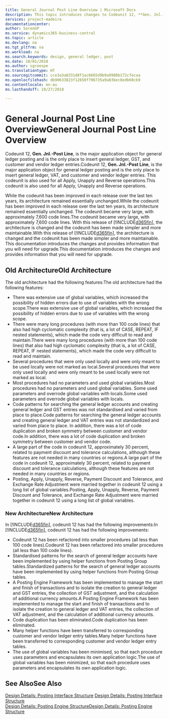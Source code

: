 ```yaml
---
title: General Journal Post Line Overview | Microsoft Docs
description: This topic introduces changes to Codeunit 12, **Gen. Jnl.-Post Line**, which is the major application object for general ledger posting and is the only place to insert general ledger, GST, and customer and vendor ledger entries.
services: project-madeira
documentationcenter: 
author: SorenGP
ms.service: dynamics365-business-central
ms.topic: article
ms.devlang: na
ms.tgt_pltfrm: na
ms.workload: na
ms.search.keywords: design, general ledger, post
ms.date: 10/01/2018
ms.author: sgroespe
ms.translationtype: HT
ms.sourcegitcommit: cce3a3a8331d8f1ac6665d9b9a9908b172cfecaa
ms.openlocfilehash: db90633823f12650f796735a9a83bec8edb60cb9
ms.contentlocale: en-au
ms.lasthandoff: 10/27/2018

---
```

# <a name="general-journal-post-line-overview"></a><span data-ttu-id="52e58-103">General Journal Post Line Overview</span><span class="sxs-lookup"><span data-stu-id="52e58-103">General Journal Post Line Overview</span></span>
<span data-ttu-id="52e58-104">Codeunit 12, **Gen. Jnl.-Post Line**, is the major application object for general ledger posting and is the only place to insert general ledger, GST, and customer and vendor ledger entries.</span><span class="sxs-lookup"><span data-stu-id="52e58-104">Codeunit 12, **Gen. Jnl.-Post Line**, is the major application object for general ledger posting and is the only place to insert general ledger, VAT, and customer and vendor ledger entries.</span></span> <span data-ttu-id="52e58-105">This codeunit is also used for all Apply, Unapply and Reverse operations.</span><span class="sxs-lookup"><span data-stu-id="52e58-105">This codeunit is also used for all Apply, Unapply and Reverse operations.</span></span>  
  
<span data-ttu-id="52e58-106">While the codeunit has been improved in each release over the last ten years, its architecture remained essentially unchanged.</span><span class="sxs-lookup"><span data-stu-id="52e58-106">While the codeunit has been improved in each release over the last ten years, its architecture remained essentially unchanged.</span></span> <span data-ttu-id="52e58-107">The codeunit became very large, with approximately 7,600 code lines.</span><span class="sxs-lookup"><span data-stu-id="52e58-107">The codeunit became very large, with approximately 7,600 code lines.</span></span> <span data-ttu-id="52e58-108">With this release of [!INCLUDE[d365fin](includes/d365fin_md.md)], the architecture is changed and the codeunit has been made simpler and more maintainable.</span><span class="sxs-lookup"><span data-stu-id="52e58-108">With this release of [!INCLUDE[d365fin](includes/d365fin_md.md)], the architecture is changed and the codeunit has been made simpler and more maintainable.</span></span> <span data-ttu-id="52e58-109">This documentation introduces the changes and provides information that you will need for upgrade.</span><span class="sxs-lookup"><span data-stu-id="52e58-109">This documentation introduces the changes and provides information that you will need for upgrade.</span></span>  
  
## <a name="old-architecture"></a><span data-ttu-id="52e58-110">Old Architecture</span><span class="sxs-lookup"><span data-stu-id="52e58-110">Old Architecture</span></span>  
<span data-ttu-id="52e58-111">The old architecture had the following features:</span><span class="sxs-lookup"><span data-stu-id="52e58-111">The old architecture had the following features:</span></span>  
  
* <span data-ttu-id="52e58-112">There was extensive use of global variables, which increased the possibility of hidden errors due to use of variables with the wrong scope.</span><span class="sxs-lookup"><span data-stu-id="52e58-112">There was extensive use of global variables, which increased the possibility of hidden errors due to use of variables with the wrong scope.</span></span>  
* <span data-ttu-id="52e58-113">There were many long procedures (with more than 100 code lines) that also had high cyclomatic complexity (that is, a lot of CASE, REPEAT, IF nested statements), which made the code very difficult to read and maintain.</span><span class="sxs-lookup"><span data-stu-id="52e58-113">There were many long procedures (with more than 100 code lines) that also had high cyclomatic complexity (that is, a lot of CASE, REPEAT, IF nested statements), which made the code very difficult to read and maintain.</span></span>  
* <span data-ttu-id="52e58-114">Several procedures that were only used locally and were only meant to be used locally were not marked as local.</span><span class="sxs-lookup"><span data-stu-id="52e58-114">Several procedures that were only used locally and were only meant to be used locally were not marked as local.</span></span>  
* <span data-ttu-id="52e58-115">Most procedures had no parameters and used global variables.</span><span class="sxs-lookup"><span data-stu-id="52e58-115">Most procedures had no parameters and used global variables.</span></span> <span data-ttu-id="52e58-116">Some used parameters and overrode global variables with locals.</span><span class="sxs-lookup"><span data-stu-id="52e58-116">Some used parameters and overrode global variables with locals.</span></span>  
* <span data-ttu-id="52e58-117">Code patterns for searching the general ledger accounts and creating general ledger and GST entries was not standardised and varied from place to place.</span><span class="sxs-lookup"><span data-stu-id="52e58-117">Code patterns for searching the general ledger accounts and creating general ledger and VAT entries was not standardized and varied from place to place.</span></span> <span data-ttu-id="52e58-118">In addition, there was a lot of code duplication and broken symmetry between customer and vendor code.</span><span class="sxs-lookup"><span data-stu-id="52e58-118">In addition, there was a lot of code duplication and broken symmetry between customer and vendor code.</span></span>  
* <span data-ttu-id="52e58-119">A large part of the code in codeunit 12, approximately 30 percent, related to payment discount and tolerance calculations, although these features are not needed in many countries or regions.</span><span class="sxs-lookup"><span data-stu-id="52e58-119">A large part of the code in codeunit 12, approximately 30 percent, related to payment discount and tolerance calculations, although these features are not needed in many countries or regions.</span></span>  
* <span data-ttu-id="52e58-120">Posting, Apply, Unapply, Reverse, Payment Discount and Tolerance, and Exchange Rate Adjustment were married together in codeunit 12 using a long list of global variables.</span><span class="sxs-lookup"><span data-stu-id="52e58-120">Posting, Apply, Unapply, Reverse, Payment Discount and Tolerance, and Exchange Rate Adjustment were married together in codeunit 12 using a long list of global variables.</span></span>  
  
### <a name="new-architecture"></a><span data-ttu-id="52e58-121">New Architecture</span><span class="sxs-lookup"><span data-stu-id="52e58-121">New Architecture</span></span>  
<span data-ttu-id="52e58-122">In [!INCLUDE[d365fin](includes/d365fin_md.md)], codeunit 12 has had the following improvements:</span><span class="sxs-lookup"><span data-stu-id="52e58-122">In [!INCLUDE[d365fin](includes/d365fin_md.md)], codeunit 12 has had the following improvements:</span></span>  
  
* <span data-ttu-id="52e58-123">Codeunit 12 has been refactored into smaller procedures (all less than 100 code lines).</span><span class="sxs-lookup"><span data-stu-id="52e58-123">Codeunit 12 has been refactored into smaller procedures (all less than 100 code lines).</span></span>  
* <span data-ttu-id="52e58-124">Standardised patterns for the search of general ledger accounts have been implemented by using helper functions from Posting Group tables.</span><span class="sxs-lookup"><span data-stu-id="52e58-124">Standardized patterns for the search of general ledger accounts have been implemented by using helper functions from Posting Group tables.</span></span>  
* <span data-ttu-id="52e58-125">A Posting Engine Framework has been implemented to manage the start and finish of transactions and to isolate the creation to general ledger and GST entries, the collection of GST adjustment, and the calculation of additional currency amounts.</span><span class="sxs-lookup"><span data-stu-id="52e58-125">A Posting Engine Framework has been implemented to manage the start and finish of transactions and to isolate the creation to general ledger and VAT entries, the collection of VAT adjustment, and the calculation of additional currency amounts.</span></span>  
* <span data-ttu-id="52e58-126">Code duplication has been eliminated.</span><span class="sxs-lookup"><span data-stu-id="52e58-126">Code duplication has been eliminated.</span></span>  
* <span data-ttu-id="52e58-127">Many helper functions have been transferred to corresponding customer and vendor ledger entry tables.</span><span class="sxs-lookup"><span data-stu-id="52e58-127">Many helper functions have been transferred to corresponding customer and vendor ledger entry tables.</span></span>  
* <span data-ttu-id="52e58-128">The use of global variables has been minimised, so that each procedure uses parameters and encapsulates its own application logic.</span><span class="sxs-lookup"><span data-stu-id="52e58-128">The use of global variables has been minimized, so that each procedure uses parameters and encapsulates its own application logic.</span></span>  
  
## <a name="see-also"></a><span data-ttu-id="52e58-129">See Also</span><span class="sxs-lookup"><span data-stu-id="52e58-129">See Also</span></span>  
<span data-ttu-id="52e58-130">[Design Details: Posting Interface Structure](design-details-posting-interface-structure.md) </span><span class="sxs-lookup"><span data-stu-id="52e58-130">[Design Details: Posting Interface Structure](design-details-posting-interface-structure.md) </span></span>  
[<span data-ttu-id="52e58-131">Design Details: Posting Engine Structure</span><span class="sxs-lookup"><span data-stu-id="52e58-131">Design Details: Posting Engine Structure</span></span>](design-details-posting-engine-structure.md)

